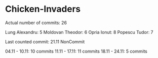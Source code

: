# Chicken-Invaders

Actual number of commits: 26

Lung Alexandru:     5
Moldovan Theodor:   6
Opria Ionut:        8
Popescu Tudor:      7

Last counted commit: 21.11 NonCommit

04.11 - 10.11: 10 commits
11.11 - 17.11: 11 commits
18.11 - 24.11: 5 commits
